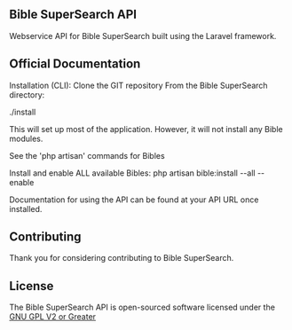 ## Bible SuperSearch API

Webservice API for Bible SuperSearch built using the Laravel framework.

## Official Documentation

Installation (CLI):
Clone the GIT repository
From the Bible SuperSearch directory:

./install

This will set up most of the application.
However, it will not install any Bible modules.

See the 'php artisan' commands for Bibles

Install and enable ALL available Bibles:
php artisan bible:install --all --enable


Documentation for using the API can be found at your API URL once installed.

## Contributing

Thank you for considering contributing to Bible SuperSearch.

## License

The Bible SuperSearch API is open-sourced software licensed under the [GNU GPL V2 or Greater](https://opensource.org/licenses/GPL-2.0)

